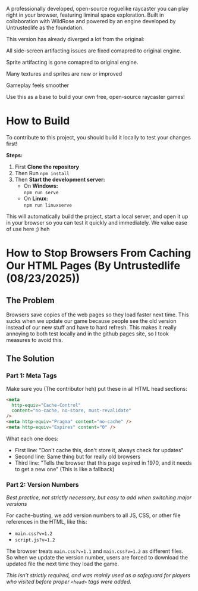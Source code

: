 A professionally developed, open-source roguelike raycaster you can play right in your browser, featuring liminal space exploration.
Built in collaboration with WildRose and powered by an engine developed by Untrustedlife as the foundation.

This version has already diverged a lot from the original:

All side-screen artifacting issues are fixed comapred to original engine.

Sprite artifacting is gone comapred to original engine.

Many textures and sprites are new or improved

Gameplay feels smoother

Use this as a base to build your own free, open-source raycaster games!

# How to Build

To contribute to this project, you should build it locally to test your changes first!

**Steps:**

1. First **Clone the repository**
2. Then Run `npm install`
3. Then **Start the development server:**
   - On **Windows:**  
     `npm run serve`
   - On **Linux:**  
     `npm run linuxserve`

This will automatically build the project, start a local server, and open it up in your browser so you can test it quickly and immediately.
We value ease of use here ;) heh

# How to Stop Browsers From Caching Our HTML Pages (By Untrustedlife (08/23/2025))

## The Problem

Browsers save copies of the web pages so they load faster next time. This sucks when we update our game because people see the old version instead of our new stuff and have to hard refresh.
This makes it really annoying to both test locally and in the github pages site, so I took measures to avoid this.

## The Solution

### Part 1: Meta Tags

Make sure you (The contributor heh) put these in all HTML head sections:

```html
<meta
  http-equiv="Cache-Control"
  content="no-cache, no-store, must-revalidate"
/>
<meta http-equiv="Pragma" content="no-cache" />
<meta http-equiv="Expires" content="0" />
```

What each one does:

- First line: "Don't cache this, don't store it, always check for updates"
- Second line: Same thing but for really old browsers
- Third line: "Tells the browser that this page expired in 1970, and it needs to get a new one" (This is like a fallback)

### Part 2: Version Numbers

_Best practice, not strictly necessary, but easy to add when switching major versions_

For cache-busting, we add version numbers to all JS, CSS, or other file references in the HTML, like this:

- `main.css?v=1.2`
- `script.js?v=1.2`

The browser treats `main.css?v=1.1` and `main.css?v=1.2` as different files.  
So when we update the version number, users are forced to download the updated file the next time they load the game.

_This isn’t strictly required, and was mainly used as a safeguard for players who visited before proper `<head>` tags were added._
